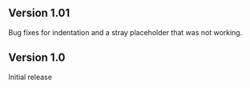 ## Version 1.01

Bug fixes for indentation and a stray placeholder that was not working.

## Version 1.0

Initial release
